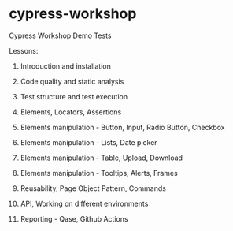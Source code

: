 # cypress-workshop

Cypress Workshop Demo Tests

Lessons: 

1. Introduction and installation

2. Code quality and static analysis

3. Test structure and test execution

4. Elements, Locators, Assertions

5. Elements manipulation - Button, Input, Radio Button, Checkbox

6. Elements manipulation - Lists, Date picker

7. Elements manipulation - Table, Upload, Download

8. Elements manipulation - Tooltips, Alerts, Frames

9. Reusability, Page Object Pattern, Commands

10. API, Working on different environments

11. Reporting - Qase, Github Actions